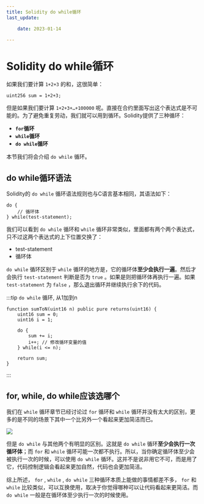 ```yaml
---
title: Solidity do while循环
last_update:

    date: 2023-01-14

---
```


# Solidity do while循环

如果我们要计算 `1+2+3` 的和，这很简单：

```solidity
uint256 sum = 1+2+3;
```

但是如果我们要计算 `1+2+3+…+100000` 呢。直接在合约里面写出这个表达式是不可能的。为了避免重复劳动，我们就可以用到循环。Solidity提供了三种循环：

* **`for`循环**
* **`while`循环**
* **`do while`循环**

本节我们将会介绍 `do while` 循环。

## do while循环语法

Solidity的 `do while` 循环语法规则也与C语言基本相同，其语法如下：

```solidity
do {
    // 循环体
} while(test-statement);
```

我们可以看到 `do while` 循环和 `while` 循环非常类似，里面都有两个两个表达式，只不过这两个表达式的上下位置交换了：

* test-statement
* 循环体

`do while` 循环区别于 `while` 循环的地方是，它的循环体**至少会执行一遍**。然后才会执行 `test-statement` 判断是否为 `true` 。如果是则把循环体再执行一遍。如果 `test-statement` 为 `false` ，那么退出循环并继续执行余下的代码。

:::tip `do while` 循环, 从1加到n

```solidity
function sumToN(uint16 n) public pure returns(uint16) {
    uint16 sum = 0;
    uint16 i = 1; 

    do {
        sum += i;
        i++; // 修改循环变量的值
    } while(i <= n);
    
    return sum;
}
```

:::

## for, while, do while应该选哪个

我们在 `while` 循环章节已经讨论过 `for` 循环和 `while` 循环并没有太大的区别，更多的是不同的场景下其中一个比另外一个看起来更加简洁而已。 

![](assets/do-while/09eca3eb.png)

但是 `do while` 与其他两个有明显的区别。这就是 `do while` 循环**至少会执行一次循环体**；而 `for` 和 `while` 循环可能一次都不执行。所以，当你确定循环体至少会被执行一次的时候，可以使用 `do while` 循环。这并不是说非用它不可，而是用了它，代码控制逻辑会看起来更加自然，代码也会更加简洁。

综上所述， `for` , `while` , `do while` 三种循环本质上能做的事情都差不多， `for` 和 `while` 比较类似，可以互换使用，取决于你觉得哪种可以让代码看起来更简洁。而 `do while` 一般是在循环体至少执行一次的时候使用。
